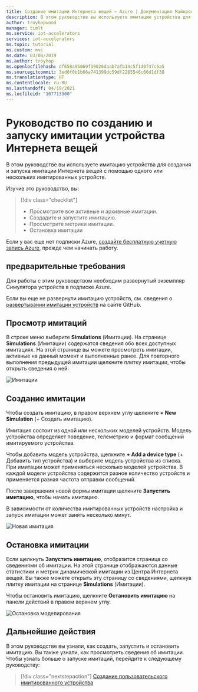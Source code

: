 ```yaml
---
title: Создание имитации Интернета вещей — Azure | Документация Майкрософт
description: В этом руководстве вы используете имитацию устройства для создания и запуска имитации.
author: troyhopwood
manager: timlt
ms.service: iot-accelerators
services: iot-accelerators
ms.topic: tutorial
ms.custom: mvc
ms.date: 03/08/2019
ms.author: troyhop
ms.openlocfilehash: df658a95069f39026daab7afb14c5f1d0f47c5a5
ms.sourcegitcommit: 3ed0f0b1b66a741399dc59df2285546c66d1df38
ms.translationtype: HT
ms.contentlocale: ru-RU
ms.lasthandoff: 04/19/2021
ms.locfileid: "107713900"
---
```

# <a name="tutorial-create-and-run-an-iot-device-simulation"></a>Руководство по созданию и запуску имитации устройства Интернета вещей

В этом руководстве вы используете имитацию устройства для создания и запуска имитации Интернета вещей с помощью одного или нескольких имитированных устройств.

Изучив это руководство, вы:

>[!div class="checklist"]
> * Просмотрите все активные и архивные имитации.
> * Создадите и запустите имитацию.
> * Просмотрите метрики имитации.
> * Остановка имитации

Если у вас еще нет подписки Azure, [создайте бесплатную учетную запись Azure](https://azure.microsoft.com/free/?WT.mc_id=A261C142F), прежде чем начинать работу.

## <a name="prerequisites"></a>предварительные требования

Для работы с этим руководством необходим развернутый экземпляр Симулятора устройств в подписке Azure.

Если вы еще не развернули имитацию устройств, см. сведения о [развертывании имитации устройств](https://github.com/Azure/azure-iot-pcs-device-simulation/blob/master/README.md) на сайте GitHub.

## <a name="view-simulations"></a>Просмотр имитаций

В строке меню выберите **Simulations** (Имитации). На странице **Simulations** (Имитации) содержатся сведения обо всех доступных имитациях. На этой странице вы можете просмотреть имитации, активные на данный момент и выполненные ранее. Для повторного выполнения предыдущей имитации щелкните плитку имитации, чтобы открыть сведения о ней:

![Имитации](media/iot-accelerators-device-simulation-create-simulation/dashboard.png)

## <a name="create-a-simulation"></a>Создание имитации

Чтобы создать имитацию, в правом верхнем углу щелкните **+ New Simulation** (+ Создать имитацию).

Имитация состоит из одной или нескольких моделей устройств. Модель устройства определяет поведение, телеметрию и формат сообщений имитируемого устройства.

Чтобы добавить модель устройства, щелкните **+ Add a device type** (+ Добавить тип устройства) и выберите модель устройства из списка. При имитации может применяться несколько моделей устройства. В каждой модели устройства содержится разное количество устройств и применяется разная частота отправки сообщений.

После завершения новой формы имитации щелкните **Запустить имитацию**, чтобы начать имитацию.

В зависимости от количества имитированных устройств настройка и запуск имитации может занять несколько минут.

![Новая имитация](media/iot-accelerators-device-simulation-create-simulation/newsimulation.png)

## <a name="stop-a-simulation"></a>Остановка имитации

Если щелкнуть **Запустить имитацию**, отобразится страница со сведениями об имитации. На этой странице отображаются данные статистики и метрик динамической имитации из Центра Интернета вещей. Вы также можете открыть эту страницу со сведениями, щелкнув плитку имитации на странице **Simulations** (Имитации).

Чтобы остановить имитацию, щелкните **Остановить имитацию** на панели действий в правом верхнем углу.

![Остановка моделирования](media/iot-accelerators-device-simulation-create-simulation/simulationdetails.png)

## <a name="next-steps"></a>Дальнейшие действия

В этом руководстве вы узнали, как создать, запустить и остановить имитацию. Вы также узнали, как просмотреть сведения об имитации. Чтобы узнать больше о запуске имитаций, перейдите к следующему руководству:

> [!div class="nextstepaction"]
> [Создание пользовательского имитированного устройства](iot-accelerators-device-simulation-create-custom-device.md)
